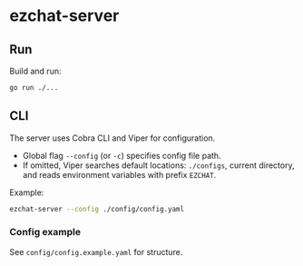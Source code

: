 # ezchat-server

## Run

Build and run:

```bash
go run ./...
```

## CLI

The server uses Cobra CLI and Viper for configuration.

- Global flag `--config` (or `-c`) specifies config file path.
- If omitted, Viper searches default locations: `./configs`, current directory, and reads environment variables with prefix `EZCHAT`.

Example:

```bash
ezchat-server --config ./config/config.yaml
```

### Config example

See `config/config.example.yaml` for structure.